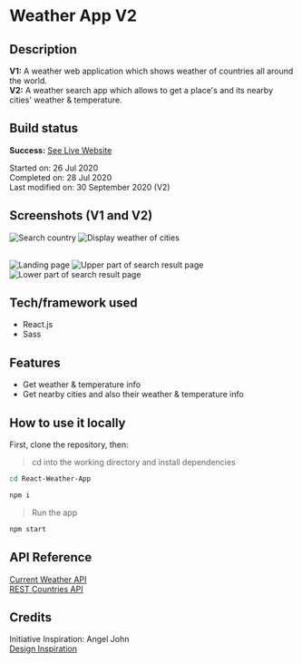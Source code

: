 # Weather App V2

## Description

**V1:** A weather web application which shows weather of countries all around the world. <br>
**V2:** A weather search app which allows to get a place's and its nearby cities' weather & temperature.<br>

## Build status

**Success:** [See Live Website](https://rtweather.netlify.app/)

Started on: 26 Jul 2020 <br>
Completed on: 28 Jul 2020 <br>
Last modified on: 30 September 2020 (V2)<br>

## Screenshots (V1 and V2)

![Search country](https://github.com/yewyewXD/React-Weather-App/blob/master/readme-images/select.png?raw=true "Search country")
![Display weather of cities](https://github.com/yewyewXD/React-Weather-App/blob/master/readme-images/render.png?raw=true "Display weather of cities")<br><br>

![Landing page](https://github.com/yewyewXD/React-Weather-App/blob/master/readme-images/landing.JPG?raw=true "Landing page")
![Upper part of search result page](https://github.com/yewyewXD/React-Weather-App/blob/master/readme-images/searchPage1.JPG?raw=true "Upper part of search result page")
![Lower part of search result page](https://github.com/yewyewXD/React-Weather-App/blob/master/readme-images/searchPage2.JPG?raw=true "Lower part of search result page")

## Tech/framework used

- React.js
- Sass

## Features

- Get weather & temperature info
- Get nearby cities and also their weather & temperature info

## How to use it locally

First, clone the repository, then:

> cd into the working directory and install dependencies

```bash
cd React-Weather-App

npm i
```

> Run the app

```bash
npm start
```

## API Reference

[Current Weather API](https://openweathermap.org/current) <br>
[REST Countries API](https://restcountries.eu/) <br>

## Credits

Initiative Inspiration: Angel John <br>
[Design Inspiration](https://www.behance.net/gallery/12748107/Weather-Dashboard-Global-Outlook) <br>
